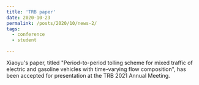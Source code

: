 ```yaml
---
title: 'TRB paper'
date: 2020-10-23
permalink: /posts/2020/10/news-2/
tags:
  - conference
  - student

---
```


Xiaoyu's paper, titled "Period-to-period tolling scheme for mixed traffic of electric and gasoline vehicles with time-varying flow composition", has been accepted for presentation at the TRB 2021 Annual Meeting.